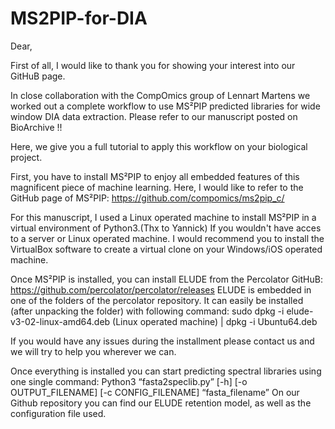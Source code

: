 # MS2PIP-for-DIA
Dear,

First of all, I would like to thank you for showing your interest into our GitHuB page.

In close collaboration with the CompOmics group of Lennart Martens we worked out a complete workflow to use MS²PIP predicted libraries for wide window DIA data extraction. Please refer to our manuscript posted on BioArchive !!

Here, we give you a full tutorial to apply this workflow on your biological project. 

First, you have to install MS²PIP to enjoy all embedded features of this magnificent piece of machine learning. 
Here, I would like to refer to the GitHub page of MS²PIP: https://github.com/compomics/ms2pip_c/ 

For this manuscript, I used a Linux operated machine to install MS²PIP in a virtual environment of Python3.(Thx to Yannick) 
If you wouldn't have acces to a server or Linux operated machine. I would recommend you to install the VirtualBox software to create a virtual clone on your Windows/iOS operated machine. 

Once MS²PIP is installed, you can install ELUDE from the Percolator GitHuB: https://github.com/percolator/percolator/releases
ELUDE is embedded in one of the folders of the percolator repository. It can easily be installed (after unpacking the folder) with following command: 
sudo dpkg -i elude-v3-02-linux-amd64.deb (Linux operated machine) | dpkg -i  Ubuntu64.deb

If you would have any issues during the installment please contact us and we will try to help you wherever we can. 

Once everything is installed you can start predicting spectral libraries using one single command:
Python3 “fasta2speclib.py” [-h] [-o OUTPUT_FILENAME] [-c CONFIG_FILENAME] “fasta_filename”
On our Github repository you can find our ELUDE retention model, as well as the configuration file used. 





